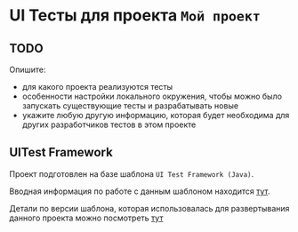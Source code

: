 # UI Тесты для проекта `Мой проект`

## TODO
Опишите:
- для какого проекта реализуются тесты
- особенности настройки локального окружения, чтобы можно было запускать существующие тесты и разрабатывать новые
- укажите любую другую информацию, которая будет необходима для других разработчиков тестов в этом проекте

## UITest Framework

Проект подготовлен на базе шаблона `UI Test Framework (Java)`. 

Вводная информация по работе с данным шаблоном находится [тут](docs/framework.md).

Детали по версии шаблона, которая использовалась для развертывания данного проекта можно посмотреть [тут](docs/changes.md)